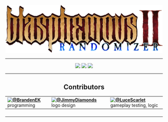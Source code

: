 <p align="center">
  <img src="logo.png">
</p>

---

<p align="center">
  <img src="https://img.shields.io/github/v/release/BrandenEK/BlasII.Randomizer">
  <img src="https://img.shields.io/github/last-commit/BrandenEK/BlasII.Randomizer?color=important">
  <img src="https://img.shields.io/github/downloads/BrandenEK/BlasII.Randomizer/total?color=success">
</p>

---

<h2 align="center">
  Contributors
</h2>

<table align="center">

<tr>

<!-- Damocles -->
<td>
<div align="left" style="float: left">
<img align="left" src="https://images.weserv.nl/?url=github.com/BrandenEK.png?v=4&w=80&h=80&fit=cover&mask=circle" />
<b><a href="https://github.com/BrandenEK">@BrandenEK</a></b> <br>
programming
</div>
</td>

<!-- Jimmy Diamonds -->
<td>
<div align="left" style="float: left">
<img align="left" src="https://images.weserv.nl/?url=github.com/JimmyDiamonds.png?v=4&w=80&h=80&fit=cover&mask=circle" />
<b><a href="https://github.com/JimmyDiamonds">@JimmyDiamonds</a></b> <br>
logo design
</div>
</td>

<!-- Luce Scarlet -->
<td>
<div align="left" style="float: left">
<img align="left" src="https://images.weserv.nl/?url=github.com/LuceScarlet.png?v=4&w=80&h=80&fit=cover&mask=circle" />
<b><a href="https://github.com/LuceScarlet">@LuceScarlet</a></b> <br>
gameplay testing, logic
</div>
</td>

</tr>

<tr>
<th colspan="3">
<img width="700" height="1" />
</th>
</tr>

</table>
